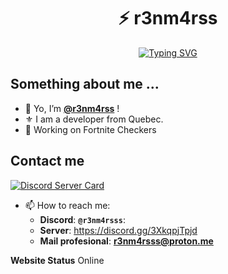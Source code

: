 <div align="center">
  
# ⚡ r3nm4rss

[![Typing SVG](https://readme-typing-svg.herokuapp.com?font=Fira+Code&size=25&duration=3000&pause=1000&color=2E9FD1&center=true&vCenter=true&width=600&lines=Welcome+to+my+Digital+Playground!+💻;Full-Stack+Developer+⚡;Innovation+Enthusiast+💡;Code+Craftsman+🛠️;Open+Source+Contributor+🌟)](https://git.io/typing-svg)
</div>

## Something about me ...
- 👋 Yo, I’m **[@r3nm4rss](https://github.com/r3nm4rs-dev)** !
- ⚜️ I am a developer from Quebec.
- 📌 Working on Fortnite Checkers


## Contact me

[![Discord Server Card](https://cardzera.audibert.dev/api/1400540390775324784?t={timestamp})](https://discord.gg/3XkqpjTpjd)


- 📫 How to reach me:
  - **Discord**: **``@r3nm4rsss``**:
  - **Server**: https://discord.gg/3XkqpjTpjd
  - **Mail profesional**: **r3nm4rsss@proton.me**
 
**Website Status**
Online
